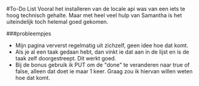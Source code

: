 #To-Do List
Vooral het installeren van de locale api was van een iets te hoog technisch gehalte. Maar met heel veel hulp van Samantha is het uiteindelijk toch helemal goed gekomen.

###probleempjes
* Mijn pagina ververst regelmatig uit zichzelf, geen idee hoe dat komt.
* Als je al een taak gedaan hebt, dan vinkt ie dat aan in de lijst en is de taak zelf doorgestreept. Dit werkt goed.
* Bij de bonus gebruik ik PUT om de "done" te veranderen naar true of false, alleen dat doet ie maar 1 keer. Graag zou ik hiervan willen weten hoe dat komt.